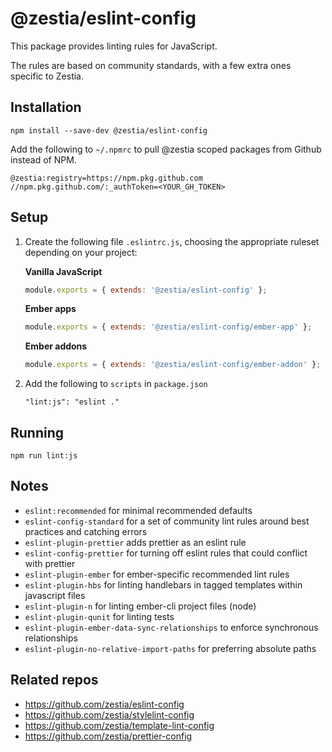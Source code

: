 # @zestia/eslint-config

This package provides linting rules for JavaScript.

The rules are based on community standards, with a few extra ones specific to Zestia.

## Installation

```
npm install --save-dev @zestia/eslint-config
```

Add the following to `~/.npmrc` to pull @zestia scoped packages from Github instead of NPM.

```
@zestia:registry=https://npm.pkg.github.com
//npm.pkg.github.com/:_authToken=<YOUR_GH_TOKEN>
```

## Setup

1. Create the following file `.eslintrc.js`, choosing the appropriate ruleset depending on your project:

   **Vanilla JavaScript**

   ```javascript
   module.exports = { extends: '@zestia/eslint-config' };
   ```

   **Ember apps**

   ```javascript
   module.exports = { extends: '@zestia/eslint-config/ember-app' };
   ```

   **Ember addons**

   ```javascript
   module.exports = { extends: '@zestia/eslint-config/ember-addon' };
   ```

2. Add the following to `scripts` in `package.json`

   ```
   "lint:js": "eslint ."
   ```

## Running

```
npm run lint:js
```

## Notes

- `eslint:recommended` for minimal recommended defaults
- `eslint-config-standard` for a set of community lint rules around best practices and catching errors
- `eslint-plugin-prettier` adds prettier as an eslint rule
- `eslint-config-prettier` for turning off eslint rules that could conflict with prettier
- `eslint-plugin-ember` for ember-specific recommended lint rules
- `eslint-plugin-hbs` for linting handlebars in tagged templates within javascript files
- `eslint-plugin-n` for linting ember-cli project files (node)
- `eslint-plugin-qunit` for linting tests
- `eslint-plugin-ember-data-sync-relationships` to enforce synchronous relationships
- `eslint-plugin-no-relative-import-paths` for preferring absolute paths

## Related repos

- https://github.com/zestia/eslint-config
- https://github.com/zestia/stylelint-config
- https://github.com/zestia/template-lint-config
- https://github.com/zestia/prettier-config
